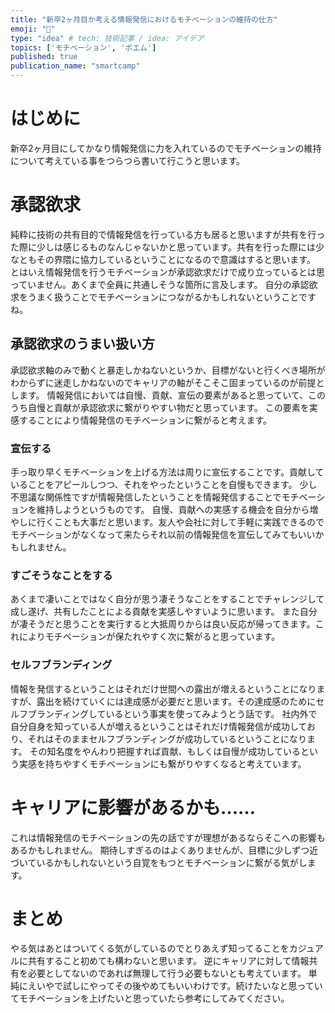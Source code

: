 ```yaml
---
title: "新卒2ヶ月目か考える情報発信におけるモチベーションの維持の仕方"
emoji: "🐢"
type: "idea" # tech: 技術記事 / idea: アイデア
topics: ['モチベーション', 'ポエム']
published: true
publication_name: "smartcamp"
---
```

# はじめに
新卒2ヶ月目にしてかなり情報発信に力を入れているのでモチベーションの維持について考えている事をつらつら書いて行こうと思います。

# 承認欲求
純粋に技術の共有目的で情報発信を行っている方も居ると思いますが共有を行った際に少しは感じるものなんじゃないかと思っています。共有を行った際には少なともその界隈に協力しているということになるので意識はすると思います。
とはいえ情報発信を行うモチベーションが承認欲求だけで成り立っているとは思っていません。あくまで全員に共通しそうな箇所に言及します。
自分の承認欲求をうまく扱うことでモチベーションにつながるかもしれないということですね。

## 承認欲求のうまい扱い方
承認欲求軸のみで動くと暴走しかねないというか、目標がないと行くべき場所がわからずに迷走しかねないのでキャリアの軸がそこそこ固まっているのが前提とします。
情報発信においては自慢、貢献、宣伝の要素があると思っていて、このうち自慢と貢献が承認欲求に繋がりやすい物だと思っています。
この要素を実感することにより情報発信のモチベーションに繋がると考えます。

### 宣伝する
手っ取り早くモチベーションを上げる方法は周りに宣伝することです。貢献していることをアピールしつつ、それをやったということを自慢もできます。
少し不思議な関係性ですが情報発信したということを情報発信することでモチベーションを維持しようというものです。
自慢、貢献への実感する機会を自分から増やしに行くことも大事だと思います。友人や会社に対して手軽に実践できるのでモチベーションがなくなって来たらそれ以前の情報発信を宣伝してみてもいいかもしれません。

### すごそうなことをする
あくまで凄いことではなく自分が思う凄そうなことをすることでチャレンジして成し遂げ、共有したことによる貢献を実感しやすいように思います。
また自分が凄そうだと思うことを実行すると大抵周りからは良い反応が帰ってきます。これによりモチベーションが保たれやすく次に繋がると思っています。

### セルフブランディング
情報を発信するということはそれだけ世間への露出が増えるということになりますが、露出を続けていくには達成感が必要だと思います。その達成感のためにセルフブランディングしているという事実を使ってみようとう話です。
社内外で自分自身を知っている人が増えるということはそれだけ情報発信が成功しており、それはそのままセルフブランディングが成功しているということになります。
その知名度をやんわり把握すれば貢献、もしくは自慢が成功しているという実感を持ちやすくモチベーションにも繋がりやすくなると考えています。

# キャリアに影響があるかも……
これは情報発信のモチベーションの先の話ですが理想があるならそこへの影響もあるかもしれません。
期待しすぎるのはよくありませんが、目標に少しずつ近づいているかもしれないという自覚をもつとモチベーションに繋がる気がします。

# まとめ
やる気はあとはついてくる気がしているのでとりあえず知ってることをカジュアルに共有すること初めても構わないと思います。
逆にキャリアに対して情報共有を必要としてないのであれば無理して行う必要もないとも考えています。
単純にえいやで試しにやってその後やめてもいいわけです。続けたいなと思っていてモチベーションを上げたいと思っていたら参考にしてみてください。
